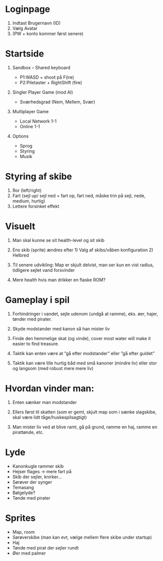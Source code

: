# Loginpage 
1. Indtast Brugernavn (ID) 
2. Vælg Avatar 
3. (PW + konto kommer først senere) 


# Startside
1. Sandbox – Shared keyboard 
    - P1:WASD + shoot på F(ire)  
    - P2:Piletaster + RightShift (fire) 

2. Singler Player Game (mod AI) 
    - Sværhedsgrad (Nem, Mellem, Svær) 

3. Multiplayer Game 
    - Local Network 1-1 
    -  Online 1-1 

4. Options 
    - Sprog 
    - Styring 
    - Musik 

# Styring af skibe 
1. Ror (left/right) 
2.  Fart (sejl up/ sejl ned = fart op, fart ned, måske  trin på sejl, nede, medium, hurtig) 
3. Lettere forsinket effekt 


# Visuelt
1. Man skal kunne se sit health-level og sit skib 

2. Ens skib (sprite) ændres efter 1) Valg af skibs/våben konfiguration 2) Helbred 

3. Til senere udvikling: Map er skjult delvist, man ser kun en vist radius, tidligere sejlet vand forsvinder 

4. Mere health hvis man drikker en flaske ROM?  


# Gameplay i spil
1. Forhindringer i vandet, sejle udenom (undgå at ramme), eks. øer, hajer, tønder med pirater. 

2. Skyde modstander med kanon så han mister liv 

3. Finde den hemmelige skat (og vinde), cover most water will make it easier to find treasure. 

4. Taktik kan enten være at ”gå efter modstander” eller ”gå efter guldet” 

5. Taktik kan være lille hurtig båd med små kanoner (mindre liv) eller stor og langsom (med robust mere mere liv) 


# Hvordan vinder man: 

1. Enten sænker man modstander 

2. Ellers først til skatten (som er gemt, skjult map som i sænke slagskibe, skal være lidt tåge/huskespilsagtigt) 

3. Man mister liv ved at blive ramt, gå på grund, ramme en haj, ramme en pirattønde, etc. 


# Lyde
- Kanonkugle rammer skib
- Hejser flages -> mere fart på
- Skib der sejler, knirker...
- Sørøver der synger
- Temasang
- Bølgelyde?
- Tønde med pirater

# Sprites
- Map, room
- Sørøverskibe (man kan evt, vælge mellem flere skibe under startup)
- Haj
- Tønde med pirat der sejler rundt
- Øer med palmer
